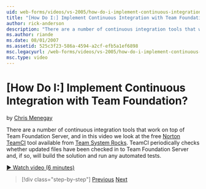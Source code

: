 ```yaml
---
uid: web-forms/videos/vs-2005/how-do-i-implement-continuous-integration-with-team-foundation
title: "[How Do I:] Implement Continuous Integration with Team Foundation? | Microsoft Docs"
author: rick-anderson
description: "There are a number of continuous integration tools that work on top of Team Foundation Server, and in this video we look at the free Norton TeamCI tool avail..."
ms.author: riande
ms.date: 08/01/2007
ms.assetid: 525c3f23-586a-4594-a2cf-efb5a1ef6898
msc.legacyurl: /web-forms/videos/vs-2005/how-do-i-implement-continuous-integration-with-team-foundation
msc.type: video
---
```

[How Do I:] Implement Continuous Integration with Team Foundation?
====================
by [Chris Menegay](https://twitter.com/CMenegay)

There are a number of continuous integration tools that work on top of Team Foundation Server, and in this video we look at the free [Norton TeamCI](http://teamsystemrocks.com/files/12/tools/entry1018.aspx) tool available from [Team System Rocks](http://teamsystemrocks.com/). TeamCI periodically checks whether updated files have been checked in to Team Foundation Server and, if so, will build the solution and run any automated tests.

[&#9654; Watch video (6 minutes)](https://channel9.msdn.com/Blogs/ASP-NET-Site-Videos/how-do-i-implement-continuous-integration-with-team-foundation)

> [!div class="step-by-step"]
> [Previous](how-do-i-discover-application-changes-prior-to-deployment.md)
> [Next](how-do-i-automate-testing-using-team-build.md)
